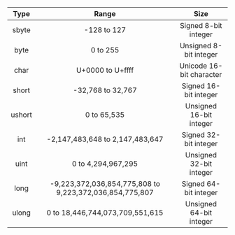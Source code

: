 Type   |                          Range                          |           Size
:-----:|:-------------------------------------------------------:|:-----------------------:
sbyte  |                       -128 to 127                       |   Signed 8-bit integer
byte   |                        0 to 255                         |  Unsigned 8-bit integer
char   |                    U+0000 to U+ffff                     | Unicode 16-bit character
short  |                    -32,768 to 32,767                    |  Signed 16-bit integer
ushort |                       0 to 65,535                       | Unsigned 16-bit integer
int    |             -2,147,483,648 to 2,147,483,647             |  Signed 32-bit integer
uint   |                   0 to 4,294,967,295                    | Unsigned 32-bit integer
long   | -9,223,372,036,854,775,808 to 9,223,372,036,854,775,807 |  Signed 64-bit integer
ulong  |             0 to 18,446,744,073,709,551,615             | Unsigned 64-bit integer